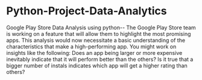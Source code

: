 # Python-Project-Data-Analytics
Google Play Store Data Analysis using python--
The Google Play Store team is working on a feature that will allow them to highlight the most promising apps. This analysis would now necessitate a basic understanding of the characteristics that make a high-performing app. You might work on insights like the following:
Does an app being larger or more expensive inevitably indicate that it will perform better than the others?
Is it true that a bigger number of instals indicates which app will get a higher rating than others?
